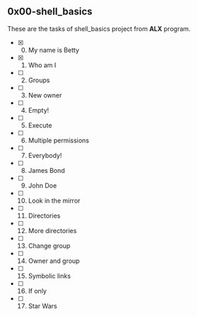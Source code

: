 ## 0x00-shell_basics

These are the tasks of shell_basics project from **ALX** program.

- [x] 0. My name is Betty
- [x] 1. Who am I
- [ ] 2. Groups
- [ ] 3. New owner
- [ ] 4. Empty!
- [ ] 5. Execute
- [ ] 6. Multiple permissions
- [ ] 7. Everybody!
- [ ] 8. James Bond
- [ ] 9. John Doe
- [ ] 10. Look in the mirror
- [ ] 11. Directories
- [ ] 12. More directories
- [ ] 13. Change group
- [ ] 14. Owner and group
- [ ] 15. Symbolic links
- [ ] 16. If only
- [ ] 17. Star Wars
